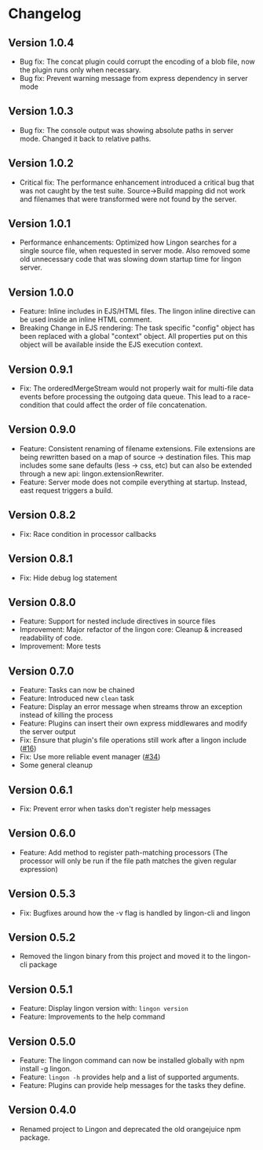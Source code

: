 # Changelog

## Version 1.0.4

* Bug fix: The concat plugin could corrupt the encoding of a blob file, now the plugin runs only when necessary.
* Bug fix: Prevent warning message from express dependency in server mode

## Version 1.0.3

* Bug fix: The console output was showing absolute paths in server mode. Changed it back to relative paths.

## Version 1.0.2

* Critical fix: The performance enhancement introduced a critical bug that was not caught by the test suite. Source->Build mapping did not work and filenames that were transformed were not found by the server.

## Version 1.0.1

* Performance enhancements: Optimized how Lingon searches for a single source file, when requested in server mode. Also removed some old unnecessary code that was slowing down startup time for lingon server.

## Version 1.0.0

* Feature: Inline includes in EJS/HTML files. The lingon inline directive can be used inside an inline HTML comment.
* Breaking Change in EJS rendering: The task specific "config" object has been replaced with a global "context" object. All properties put on this object will be available inside the EJS execution context.

## Version 0.9.1

* Fix: The orderedMergeStream would not properly wait for multi-file data events before processing the outgoing data queue. This lead to a race-condition that could affect the order of file concatenation.

## Version 0.9.0

* Feature: Consistent renaming of filename extensions. File extensions are being rewritten based on a map of source -> destination files. This map includes some sane defaults (less -> css, etc) but can also be extended through a new api: lingon.extensionRewriter.
* Feature: Server mode does not compile everything at startup. Instead, east request triggers a build.

## Version 0.8.2

* Fix: Race condition in processor callbacks

## Version 0.8.1

* Fix: Hide debug log statement

## Version 0.8.0

* Feature: Support for nested include directives in source files
* Improvement: Major refactor of the lingon core: Cleanup & increased readability of code.
* Improvement: More tests

## Version 0.7.0

* Feature: Tasks can now be chained
* Feature: Introduced new `clean` task
* Feature: Display an error message when streams throw an exception instead of killing the process
* Feature: Plugins can insert their own express middlewares and modify the server output
* Fix: Ensure that plugin's file operations still work after a lingon include ([#16](https://github.com/jpettersson/lingon/issues/16))
* Fix: Use more reliable event manager ([#34](https://github.com/jpettersson/lingon/issues/34))
* Some general cleanup

## Version 0.6.1

* Fix: Prevent error when tasks don't register help messages

## Version 0.6.0

* Feature: Add method to register path-matching processors (The processor will only be run if the file path matches the given regular expression)

## Version 0.5.3

* Fix: Bugfixes around how the -v flag is handled by lingon-cli and lingon

## Version 0.5.2

* Removed the lingon binary from this project and moved it to the lingon-cli package

## Version 0.5.1

* Feature: Display lingon version with: `lingon version`
* Feature: Improvements to the help command

## Version 0.5.0

* Feature: The lingon command can now be installed globally with npm install -g lingon.
* Feature: `lingon -h` provides help and a list of supported arguments.
* Feature: Plugins can provide help messages for the tasks they define.

## Version 0.4.0

* Renamed project to Lingon and deprecated the old orangejuice npm package.
